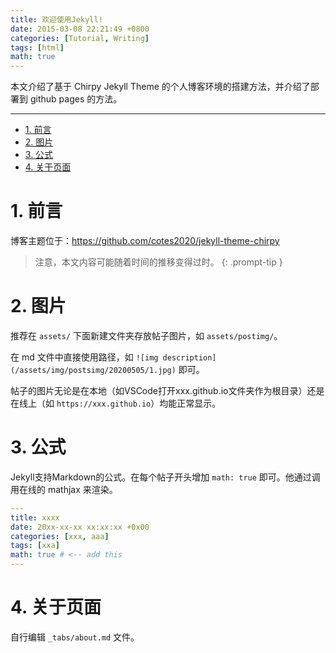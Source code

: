 ```yaml
---
title: 欢迎使用Jekyll!
date: 2015-03-08 22:21:49 +0800
categories: [Tutorial, Writing]
tags: [html]
math: true
---
```


本文介绍了基于 Chirpy Jekyll Theme 的个人博客环境的搭建方法，并介绍了部署到 github pages 的方法。

<!--more-->

 ---
 
- [1. 前言](#1-前言)
- [2. 图片](#2-图片)
- [3. 公式](#3-公式)
- [4. 关于页面](#4-关于页面)

# 1. 前言

博客主题位于：https://github.com/cotes2020/jekyll-theme-chirpy

> 注意，本文内容可能随着时间的推移变得过时。
{: .prompt-tip }

# 2. 图片

推荐在 `assets/` 下面新建文件夹存放帖子图片，如 `assets/postimg/`。

在 md 文件中直接使用路径，如 `![img description](/assets/img/postsimg/20200505/1.jpg)` 即可。

帖子的图片无论是在本地（如VSCode打开xxx.github.io文件夹作为根目录）还是在线上（如 `https://xxx.github.io`）均能正常显示。

# 3. 公式

Jekyll支持Markdown的公式。在每个帖子开头增加 `math: true` 即可。他通过调用在线的 mathjax 来渲染。

```yaml
---
title: xxxx
date: 20xx-xx-xx xx:xx:xx +0x00
categories: [xxx, aaa]
tags: [xxa]
math: true # <-- add this
---
```

# 4. 关于页面

自行编辑 `_tabs/about.md` 文件。